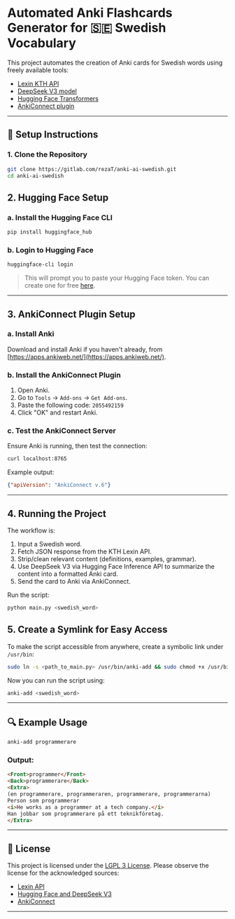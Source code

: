 # Automated Anki Flashcards Generator for 🇸🇪 Swedish Vocabulary

This project automates the creation of Anki cards for Swedish words using freely available tools:

- [Lexin KTH API](https://lexin.nada.kth.se/lexin/)
- [DeepSeek V3 model](https://huggingface.co/deepseek-ai)
- [Hugging Face Transformers](https://huggingface.co/docs/transformers/index)
- [AnkiConnect plugin](https://github.com/FooSoft/anki-connect)

---

## 🔧 Setup Instructions

### 1. Clone the Repository

```bash
git clone https://gitlab.com/rezaT/anki-ai-swedish.git
cd anki-ai-swedish
```


## 2. Hugging Face Setup

### a. Install the Hugging Face CLI

```bash
pip install huggingface_hub
```

### b. Login to Hugging Face

```bash
huggingface-cli login
```

> This will prompt you to paste your Hugging Face token. You can create one for free [here](https://huggingface.co/settings/tokens).

---

## 3. AnkiConnect Plugin Setup

### a. Install Anki

Download and install Anki if you haven't already, from [https://apps.ankiweb.net/](https://apps.ankiweb.net/).

### b. Install the AnkiConnect Plugin

1. Open Anki.
2. Go to `Tools` → `Add-ons` → `Get Add-ons`.
3. Paste the following code: `2055492159`
4. Click "OK" and restart Anki.

### c. Test the AnkiConnect Server

Ensure Anki is running, then test the connection:

```bash
curl localhost:8765
```

Example output:

```json
{"apiVersion": "AnkiConnect v.6"}
```

---

## 4. Running the Project

The workflow is:

1. Input a Swedish word.
2. Fetch JSON response from the KTH Lexin API.
3. Strip/clean relevant content (definitions, examples, grammar).
4. Use DeepSeek V3 via Hugging Face Inference API to summarize the content into a formatted Anki card.
5. Send the card to Anki via AnkiConnect.

Run the script:

```bash
python main.py <swedish_word>
```

## 5. Create a Symlink for Easy Access

To make the script accessible from anywhere, create a symbolic link under `/usr/bin`:

```bash
sudo ln -s <path_to_main.py> /usr/bin/anki-add && sudo chmod +x /usr/bin/anki-add
```

Now you can run the script using:

```bash
anki-add <swedish_word>
```
---

## 🔍 Example Usage

```bash
anki-add programmerare
```

### Output:
```html
<Front>programmer</Front>
<Back>programmerare</Back>
<Extra>
(en programmerare, programmeraren, programmerare, programmerarna)
Person som programmerar
<i>He works as a programmer at a tech company.</i>
Han jobbar som programmerare på ett teknikföretag.
</Extra>
```

---

## 📝 License

This project is licensed under the [LGPL 3 License](https://gitlab.com/rezaT/anki-ai-swedish/-/blob/main/LICENSE). Please observe the license for the acknowledged sources:

- [Lexin API](https://lexin.nada.kth.se/lexin/)
- [Hugging Face and DeepSeek V3](https://huggingface.co/deepseek-ai)
- [AnkiConnect](https://github.com/FooSoft/anki-connect)

---